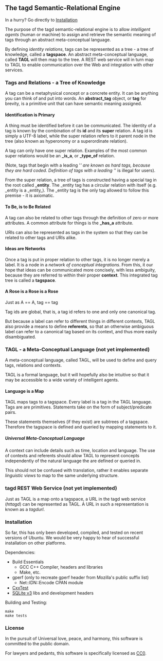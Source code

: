 ## The tagd Semantic-Relational Engine

In a hurry? Go directly to [Installation](#installation)

The purpose of the tagd semantic-relational engine is to allow
*intelligent agents* (human or machine) to assign and retrieve the
semantic meaning of tags through an abstract meta-conceptual language.

By defining *identity relations*, tags can be represented as a tree -
a tree of knowledge, called a **tagspace**.  An abstract meta-conceptual
language, called **TAGL** will then map to the tree.  A REST web service will
in turn map to TAGL to enable communication over the Web and
integration with other services.

### Tags and Relations - a Tree of Knowledge

A tag can be a metaphysical concept or a concrete entity.  It can be anything
you can think of and put into words.  An **abstract_tag** object, or **tag**
for brevity, is a primitive unit that can have semantic meaning assigned.

#### Identification is Primary

A thing must be identified before it can be communicated.  The identity of a
tag is known by the combination of its **id** and its **super** relation.  A
tag id is simply a UTF-8 label, while the super relation refers to it parent
node in the tree (also known as hyperonomy or a superordinate relation).

A tag can only have one super relation.  Examples of the most common super
relations would be an **_is_a**, or **_type_of** relation.

(Note, tags that begin with a leading '_' are known as *hard tags*, because
they are hard coded.  Definition of tags with a leading '_' is illegal for
users).

From the super relation, a tree of tags is constructed having a special tag
in the root called **_entity**.  The \_entity tag has a circular relation with
itself (e.g. \_entity is a \_entity_).  The _entity tag is the only tag allowed
to follow this premise - it is axiomatic.

#### To Be, is to Be Related

A tag can also be related to other tags through the definition of zero or more
attributes.  A common attribute for things is the **_has_a** attribute.

URIs can also be represented as tags in the system so that they can be related
to other tags and URIs alike.

#### Ideas are Networks

Once a tag is put in proper relation to other tags, it is no longer merely a
label.  It is a node in a *network of conceptual integrations*.  From this,
it our hope that ideas can be communicated more concisely, with less ambiguity,
because they are referred to within their proper **context**.  This integrated
tag tree is called a **tagspace**.

#### A Rose is a Rose is a Rose

Just as A == A, tag == tag

Tag ids are global, that is, a tag id refers to one and only one canonical tag.

But because a label can refer to different things in different contexts, TAGL
also provide a means to define **referents**, so that an otherwise ambiguous
label can refer to a canonical tag based on its context, and thus more easily
disambiguated.  

### TAGL - a Meta-Conceptual Language (not yet implemented)

A meta-conceptual language, called TAGL, will be used to define and query tags,
relations and contexts.

TAGL is a formal language, but it will hopefully also be intuitive so that it
may be accessible to a wide variety of intelligent agents.

#### Language is a Map

TAGL maps tags to a tagspace.  Every label is a tag in the TAGL language.  
Tags are are primitives.  Statements take on the form of subject/predicate
pairs.

These statements themselves (if they exist) are subtrees of a tagspace.
Therefore the tagspace is defined and queried by mapping statements to it.

##### Universal Meta-Conceptual Language

A context can include details such as time, location and language.  The
use of contexts and referents should allow TAGL to represent concepts
independently of the natural language the are defined or queried in.

This should not be confused with translation, rather it enables separate
*linguistic views* to map to the same underlying structure.

### tagd REST Web Service (not yet implemented)

Just as TAGL is a map onto a tagspace, a URL in the tagd web service (*httagd*)
can be represented as TAGL.  A URL in such a representation is known as a
*tagdurl*.

### Installation

So far, this has only been developed, compiled, and tested on recent versions
of Ubuntu.  We would be very happy to hear of successful installation on other
platforms.

Dependencies:
* Build Essentials 
    * GCC C++ Compiler, headers and libraries
    * Make, etc.
* gperf (only to recreate gperf header from Mozilla's public suffix list)
    * Net::IDN::Encode CPAN module
* [CxxTest](http://cxxtest.com/)
* [SQLite v3](http://www.sqlite.org/) libs and development headers

Building and Testing:

    make
    make tests

### License

In the pursuit of Universal love, peace, and harmony, this software is
committed to the public domain.

For lawyers and pedants, this software is specifically licensed as
[CC0](http://creativecommons.org/publicdomain/zero/1.0/).
